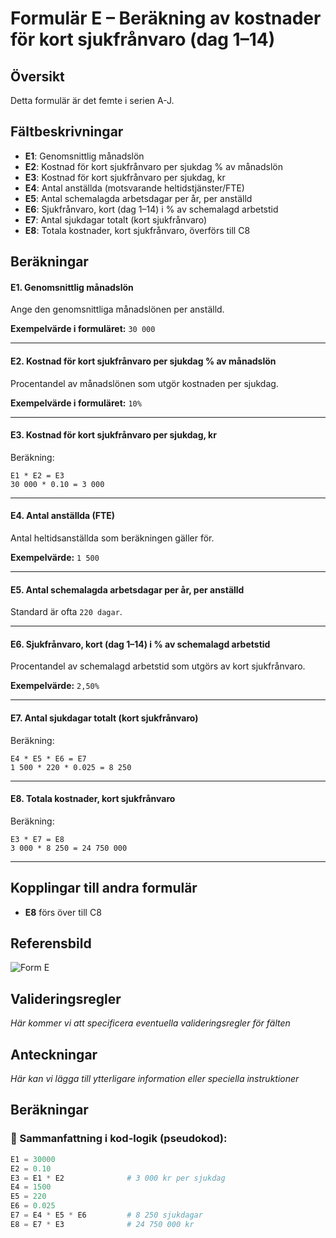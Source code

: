 # Formulär E – Beräkning av kostnader för kort sjukfrånvaro (dag 1–14)

## Översikt
Detta formulär är det femte i serien A-J.

## Fältbeskrivningar
- **E1**: Genomsnittlig månadslön
- **E2**: Kostnad för kort sjukfrånvaro per sjukdag % av månadslön
- **E3**: Kostnad för kort sjukfrånvaro per sjukdag, kr
- **E4**: Antal anställda (motsvarande heltidstjänster/FTE)
- **E5**: Antal schemalagda arbetsdagar per år, per anställd
- **E6**: Sjukfrånvaro, kort (dag 1–14) i % av schemalagd arbetstid
- **E7**: Antal sjukdagar totalt (kort sjukfrånvaro)
- **E8**: Totala kostnader, kort sjukfrånvaro, överförs till C8

## Beräkningar

#### **E1. Genomsnittlig månadslön**
Ange den genomsnittliga månadslönen per anställd.

**Exempelvärde i formuläret:** `30 000`

---

#### **E2. Kostnad för kort sjukfrånvaro per sjukdag % av månadslön**
Procentandel av månadslönen som utgör kostnaden per sjukdag.

**Exempelvärde i formuläret:** `10%`

---

#### **E3. Kostnad för kort sjukfrånvaro per sjukdag, kr**
Beräkning:
```plaintext
E1 * E2 = E3
30 000 * 0.10 = 3 000
```

---

#### **E4. Antal anställda (FTE)**
Antal heltidsanställda som beräkningen gäller för.

**Exempelvärde:** `1 500`

---

#### **E5. Antal schemalagda arbetsdagar per år, per anställd**
Standard är ofta `220 dagar`.

---

#### **E6. Sjukfrånvaro, kort (dag 1–14) i % av schemalagd arbetstid**
Procentandel av schemalagd arbetstid som utgörs av kort sjukfrånvaro.

**Exempelvärde:** `2,50%`

---

#### **E7. Antal sjukdagar totalt (kort sjukfrånvaro)**
Beräkning:
```plaintext
E4 * E5 * E6 = E7
1 500 * 220 * 0.025 = 8 250
```

---

#### **E8. Totala kostnader, kort sjukfrånvaro**
Beräkning:
```plaintext
E3 * E7 = E8
3 000 * 8 250 = 24 750 000
```

---

## Kopplingar till andra formulär
- **E8** förs över till C8

## Referensbild
![Form E](../Pics/Form%20E.png)

## Valideringsregler
*Här kommer vi att specificera eventuella valideringsregler för fälten*

## Anteckningar
*Här kan vi lägga till ytterligare information eller speciella instruktioner* 

## Beräkningar

### 📌 Sammanfattning i kod-logik (pseudokod):
```python
E1 = 30000
E2 = 0.10
E3 = E1 * E2              # 3 000 kr per sjukdag
E4 = 1500
E5 = 220
E6 = 0.025
E7 = E4 * E5 * E6         # 8 250 sjukdagar
E8 = E7 * E3              # 24 750 000 kr
```